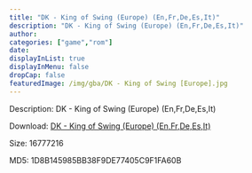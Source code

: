 ```yaml
---
title: "DK - King of Swing (Europe) (En,Fr,De,Es,It)"
description: "DK - King of Swing (Europe) (En,Fr,De,Es,It)"
author: 
categories: ["game","rom"]
date: 
displayInList: true
displayInMenu: false
dropCap: false
featuredImage: /img/gba/DK - King of Swing [Europe].jpg
---
```


Description: DK - King of Swing (Europe) (En,Fr,De,Es,It)

Download: <a style="text-decoration:underline;" href="https://mega.nz/#!HPIQiKgT!Uop5ui31cLzDuHjlBGKXAKsBt7FGVUELGIKS5g0ChnE" target = "_blank" rel = "nofollow" > DK - King of Swing (Europe) (En,Fr,De,Es,It)</a>

Size: 16777216

MD5: 1D8B145985BB38F9DE77405C9F1FA60B


